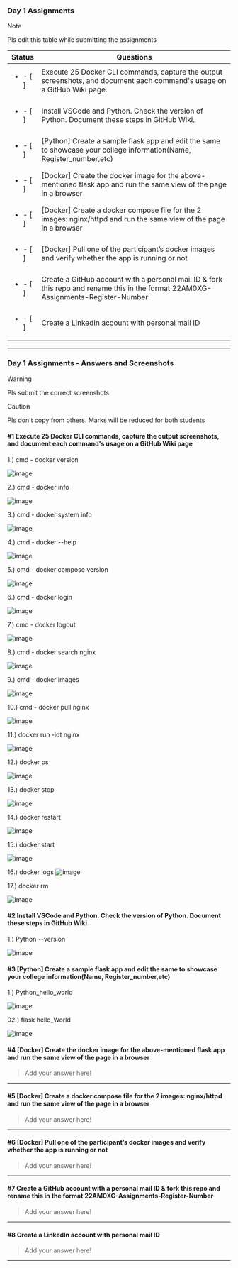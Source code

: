 ### Day 1 Assignments

> [!NOTE]
> Pls edit this table while submitting the assignments

| Status         | Questions     | 
|----------------|---------------|
| <ul><li>- [ ] </li></ul> | Execute 25 Docker CLI commands, capture the output screenshots, and document each command's usage on a GitHub Wiki page. |
| <ul><li>- [ ] </li></ul> | Install VSCode and Python. Check the version of Python. Document these steps in GitHub Wiki. |
| <ul><li>- [ ] </li></ul> | [Python] Create a sample flask app and edit the same to showcase your college information(Name, Register_number,etc) |
| <ul><li>- [ ] </li></ul> | [Docker] Create the docker image for the above-mentioned flask app and run the same view of the page in a browser |
| <ul><li>- [ ] </li></ul> | [Docker] Create a docker compose file for the 2 images: nginx/httpd and run the same view of the page in a browser |
| <ul><li>- [ ] </li></ul> | [Docker] Pull one of the participant’s docker images and verify whether the app is running or not  |
| <ul><li>- [ ] </li></ul> | Create a GitHub account with a personal mail ID & fork this repo and rename this in the format 22AM0XG-Assignments-Register-Number  |
| <ul><li>- [ ] </li></ul> | Create a LinkedIn account with personal mail ID  |

***

### Day 1 Assignments - Answers and Screenshots

> [!WARNING]
> Pls submit the correct screenshots

> [!CAUTION]
> Pls don't copy from others. Marks will be reduced for both students

#### #1 Execute 25 Docker CLI commands, capture the output screenshots, and document each command's usage on a GitHub Wiki page

1.) cmd - docker version 

![image](https://github.com/user-attachments/assets/2a7f862b-2305-4935-a781-4e3a6d0cca2d)

2.) cmd - docker info

![image](https://github.com/user-attachments/assets/1c9cb42a-8911-47f3-828f-27ad9e2be3f3)

3.) cmd - docker system info

![image](https://github.com/user-attachments/assets/8bc9db65-4762-4a71-b298-1fe096e9a666)

4.) cmd - docker --help

![image](https://github.com/user-attachments/assets/b1dc097e-0fc9-480c-a879-b949eea735d7)

5.) cmd - docker compose version

![image](https://github.com/user-attachments/assets/d9edb938-d39e-404f-b33d-60beb3fc306c)

6.) cmd - docker login

![image](https://github.com/user-attachments/assets/a7aaa4e2-acc7-4a84-b890-40b6badbd4f4)

7.) cmd - docker logout

![image](https://github.com/user-attachments/assets/c921e221-4045-4f6b-85aa-86a9fd1f9288)

8.) cmd - docker search nginx

![image](https://github.com/user-attachments/assets/47d5ba5b-ff90-4140-808b-021564df6f2d)

9.) cmd - docker images 

![image](https://github.com/user-attachments/assets/e58ec73b-9bc9-4c6c-bdf5-f20a9e28e159)

10.) cmd - docker pull nginx

![image](https://github.com/user-attachments/assets/c8d9c4a5-4b13-42b5-9c02-48187a8c99be)

11.) docker run -idt nginx

![image](https://github.com/user-attachments/assets/9e251e58-0615-45b5-be2a-8ee25a2b9e60)

12.) docker ps

![image](https://github.com/user-attachments/assets/9ac80469-865b-4df5-9867-473efcb6f4aa)

13.) docker stop 

![image](https://github.com/user-attachments/assets/c5f2fb4f-9310-4f60-a0fb-cf5740340daa)

14.) docker restart 

![image](https://github.com/user-attachments/assets/4579aad8-3eaa-4161-9b74-f2c4fe5f6fbb)

15.) docker start

![image](https://github.com/user-attachments/assets/12ef87dd-3d81-4db8-bb5d-8553db2d57db)

16.) docker logs
![image](https://github.com/user-attachments/assets/9632766a-e384-464b-ae52-f0172e198652)

17.) docker rm 

![image](https://github.com/user-attachments/assets/81d3770d-8cbb-4d6e-808c-fdebb2abb9f5)







#### #2 Install VSCode and Python. Check the version of Python. Document these steps in GitHub Wiki

1.) Python --version


![image](https://github.com/user-attachments/assets/63c17e00-6b3d-48ee-a274-3758d8616a8b)


#### #3 [Python] Create a sample flask app and edit the same to showcase your college information(Name, Register_number,etc)

1.) Python_hello_world

![image](https://github.com/user-attachments/assets/5f60d564-d68d-4e6d-b94a-cc8f834bea6e)

02.) flask hello_World

![image](https://github.com/user-attachments/assets/79b41506-0e52-4b7d-a71e-f75183d59884)



#### #4 [Docker] Create the docker image for the above-mentioned flask app and run the same view of the page in a browser
> Add your answer here!

***

#### #5 [Docker] Create a docker compose file for the 2 images: nginx/httpd and run the same view of the page in a browser
> Add your answer here!

***

#### #6 [Docker] Pull one of the participant’s docker images and verify whether the app is running or not
> Add your answer here!

***

#### #7 Create a GitHub account with a personal mail ID & fork this repo and rename this in the format 22AM0XG-Assignments-Register-Number
> Add your answer here!

***

#### #8 Create a LinkedIn account with personal mail ID
> Add your answer here!

***
